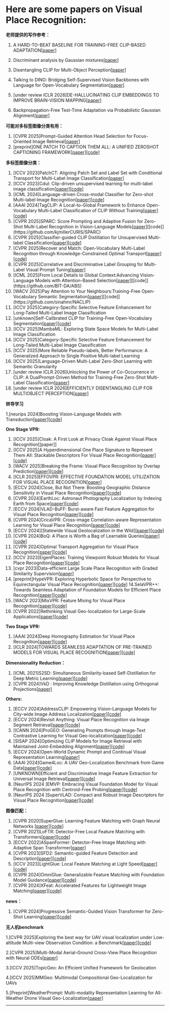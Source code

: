 # Here are some papers on  Visual Place Recognition:
**老师提供的写作参考：**

1. A HARD-TO-BEAT BASELINE FOR TRAINING-FREE CLIP-BASED ADAPTATION[[paper]](https://arxiv.org/pdf/2402.04087)

2. Discriminant analysis by Gaussian mixtures[[paper]](https://watermark02.silverchair.com/jrsssb_58_1_155.pdf?token=AQECAHi208BE49Ooan9kkhW_Ercy7Dm3ZL_9Cf3qfKAc485ysgAAA2kwggNlBgkqhkiG9w0BBwagggNWMIIDUgIBADCCA0sGCSqGSIb3DQEHATAeBglghkgBZQMEAS4wEQQMle_7yHlRxGc6ithuAgEQgIIDHP0ZFQa0u7DsAJSHHy3cnKtnTniuXae5NlIFUX7pxppfBhXVuXJHr-cqhtr8zizGlNGb5sZRpU5vZz5YDuxq5qmEWib2mZ33tl2Z3s_2FEtHsbRko0di7_XNSVJxr-WvflZm3TofmiUuBJKsWarcZAWuPf35eBAy0pbb2Cmu0pneeK5LSQHI2D6DXZdH-V2fQ0O5yjwJaRPlsNFLvRy7D_U0SoiAN7eyInB6HSkEawi22BrY_AQQmnJa_I_JH44M35GXR3z1pq9DQ2krKXU2XLcasFPGQePBoHHwhbU5rMBGkg2I1eYKEk6-YBjEqdyXVLmT_Y4L1us_FCw00lYS7ulIGYdM9BgJpd-31F4necLMvNCYa8H1L4xJvjMoF2ZkZO00gyoQbgWs-MuY0fh5WEBeTwANK4dLUfR3OPimlPQjcBcRQv6KqfD32io1LMkkUEt5FxHOoN7inBBQbBn04k7F41yqgcfzTrB6KFnQWq43Is6MeeyMoujbMVZ93KCuz5CWmDHUB3tDd5erBZHzD1vntoJO6rcK3JxAG028dNcSQl0chZQgDeCTAAEAX1wdjbhJXsZJWMjhjEzhud0h4f4Mf8_15B5Gql-RQhYNj8xLQebcsgBf2YNJI0gTrdiUpNOCe0xu52X4Z1A8vziIMup79b6iUAavWaBsRpPZD7p2njakmR3gfY4hbi6EhgU5AJACl8Tc46hQXYHH8gqglPYp4qkmZMN8QKoCnPxYA3edIOTPt6diKAkZawMLhRSe_KQQdt5_PaQejJ3rYctOhVD-bfXp1LZwlotPgpnIOV7XykXqPEbcHuFN2vLPy1DBFhquq_10gi5FlRwhusgnLip54rJs3i5KMxxRK9acau_9A-LXbZxC5jXYaDJpftwbXzlGU37ezv4pNpX38M5Rn1GWuaj6NZELynWt5R_gAG6x7PiaiV3Aevs3o_DF-9vZNntUAFIF84MiOysr6spbr4Tn5dQStzKRoWYHLZV1H90XY6LRO3wDr7DYWNsjXQmd8TE22QSr8NW3NqgxQixG7MPQI6V3TVMk9vm6MnM)

3. Disentangling CLIP for Multi-Object Perception[[paper]](https://arxiv.org/pdf/2502.02977v3)

4. Talking to DINO: Bridging Self-Supervised Vision Backbones with Language
for Open-Vocabulary Segmentation[[paper]](https://arxiv.org/pdf/2411.19331)

5. [under review ICLR 2026]DE-HALLUCINATING CLIP EMBEDDINGS TO IMPROVE
BRAIN-VISION MAPPING[[paper]](https://openreview.net/attachment?id=oKHPJ0GTLG&name=pdf)
6. Backpropagation-Free Test-Time Adaptation via Probabilistic Gaussian Alignment[[paper]](https://arxiv.org/pdf/2508.15568)

**可能对多标签图像分类有用：**
1. [CVPR 2025]Prompt-Guided Attention Head Selection for Focus-Oriented Image Retrieval[[paper]](https://arxiv.org/pdf/2504.01348)
2. [preprint]ONE PATCH TO CAPTION THEM ALL: A UNIFIED ZEROSHOT CAPTIONING FRAMEWORK[[paper]](https://arxiv.org/pdf/2510.02898)[[code]](https://github.com/Ruggero1912/Patch-ioner)

**多标签图像分类：**
1. [ICCV 2023]PatchCT: Aligning Patch Set and Label Set with Conditional Transport
for Multi-Label Image Classification[[paper]](https://openaccess.thecvf.com/content/ICCV2023/papers/Li_PatchCT_Aligning_Patch_Set_and_Label_Set_with_Conditional_Transport_ICCV_2023_paper.pdf)
2. [ICCV 2023]Cdul: Clip-driven unsupervised learning for multi-label image classification[[paper]](https://arxiv.org/pdf/2307.16634)[[code]](https://github.com/cs-mshah/CDUL)
3. [ICML 2024]Language-driven Cross-modal Classifier for
Zero-shot Multi-label Image Recognition[[paper]](https://openreview.net/pdf?id=sHswzNWUW2)[[code]](https://github.com/yic20/CoMC)
4. [AAAI 2024]TagCLIP: A Local-to-Global Framework to Enhance Open-Vocabulary Multi-Label Classification of CLIP Without Training[[paper]](https://arxiv.org/pdf/2312.12828)[[code]](https://github.com/linyq2117/TagCLIP)
5. [CVPR 2025]SPARC: Score Prompting and Adaptive Fusion for Zero-Shot Multi-Label Recognition in Vision-Language Models[[paper]](https://arxiv.org/pdf/2502.16911?)[[code]](https://github.com/kjmillerCURIS/SPARC)
6. [CVPR 2025]Classifier-guided CLIP Distillation for Unsupervised Multi-label Classification[[paper]](https://arxiv.org/pdf/2503.16873)[[code]](https://github.com/k0u-id/CCD)
7. [CVPR 2025]Recover and Match: Open-Vocabulary Multi-Label Recognition through
Knowledge-Constrained Optimal Transport[[paper]](https://arxiv.org/pdf/2503.15337)[[code]](https://github.com/EricTan7/RAM)
8. [CVPR 2025]Correlative and Discriminative Label Grouping for Multi-Label
Visual Prompt Tuning[[paper]](https://arxiv.org/pdf/2504.09990)
9. [ICML 2025]From Local Details to Global Context:Advancing Vision-Language Models with Attention-Based Selection[[paper]](https://arxiv.org/pdf/2505.13233?)[[code]](https://github.com/BIT-DA/ABS)
10. [WACV 2025]Pay Attention to Your Neighbours:Training-Free Open-Vocabulary Semantic Segmentation[[paper]](https://arxiv.org/pdf/2404.08181?)[[code]](https://github.com/sinahmr/NACLIP)
11. [ICCV 2025]Category-Specific Selective Feature Enhancement for Long-Tailed Multi-Label Image Classification
12. [unknown]Self-Calibrated CLIP for Training-Free Open-Vocabulary Segmentation[[paper]](https://arxiv.org/pdf/2411.15869)[[code]](https://github.com/SuleBai/SC-CLIP)
13. [ICCV 2025]MambaML: Exploring State Space Models for Multi-Label Image Classification
14. [ICCV 2025]Category-Specific Selective Feature Enhancement for Long-Tailed Multi-Label Image Classification
15. [ICCV 2025]More Reliable Pseudo-labels, Better Performance: A Generalized Approach to Single Positive Multi-label Learning
16. [ICCV 2025]Language-Driven Multi-Label Zero-Shot Learning with Semantic Granularity
17. [under review ICLR 2026]Unlocking the Power of Co-Occurrence in CLIP: A DualPrompt-Driven Method for Training-Free Zero-Shot Multi-Label Classification[[paper]](https://openreview.net/forum?id=QGXVZ0OPLy)
18. [under review ICLR 2026]EFFICIENTLY DISENTANGLING CLIP FOR MULTIOBJECT PERCEPTION[[paper]](https://openreview.net/attachment?id=7BZuePfFci&name=pdf)

**转导学习**

1.[neurips 2024]Boosting Vision-Language Models with Transduction[[paper]](https://arxiv.org/pdf/2406.01837)[[code]](https://github.com/MaxZanella/transduction-for-vlms)


**One Stage VPR:**
1. [ICCV 2025]Cloak: A First Look at Privacy Cloak Against Visual Place Recognition[[paper]]
2. [ICCV 2025]A Hyperdimensional One Place Signature to Represent Them All: Stackable Descriptors For Visual Place Recognition[[paper]](https://arxiv.org/pdf/2412.06153)[[code]](https://github.com/CMalone-Jupiter/HOPS)
3. [WACV 2025]Breaking the Frame:
Visual Place Recognition by Overlap Prediction[[paper]](https://openaccess.thecvf.com/content/WACV2025/papers/Wei_Breaking_the_Frame_Visual_Place_Recognition_by_Overlap_Prediction_WACV_2025_paper.pdf)[[code]](https://github.com/weitong8591/vop)
4. [ICLR 2025]EFFOVPR: EFFECTIVE FOUNDATION MODEL UTILIZATION FOR VISUAL PLACE RECOGNITION[[paper]](https://openreview.net/forum?id=NSpe8QgsCB)
5. [ECCV 2024]Close, But Not There: Boosting Geographic Distance Sensitivity in Visual Place Recognition[[paper]](https://arxiv.org/pdf/2407.02422)[[code]](https://github.com/serizba/cliquemining)
6. [CVPR 2024]EarthLoc: Astronaut Photography Localization by Indexing Earth from Space[[paper]](https://arxiv.org/pdf/2403.06758)[[code]](https://github.com/gmberton/EarthLoc)
7. [ECCV 2024]VLAD-BuFF: Burst-aware Fast Feature Aggregation for Visual Place Recognition[[paper]](https://arxiv.org/pdf/2409.19293)[[code]](https://github.com/Ahmedest61/VLAD-BuFF/)
8. [CVPR 2024]CricaVPR: Cross-image Correlation-aware Representation Learning for Visual Place Recognition[[paper]](https://arxiv.org/pdf/2402.19231)[[code]](https://github.com/Lu-Feng/CricaVPR)
9. [ECCV 2024][Statewide Visual Geolocalization in the Wild][[paper]](https://arxiv.org/pdf/2409.16763)[[code]](https://github.com/fferflo/statewide-visual-geolocalization)
10. [CVPR 2024]BoQ: A Place is Worth a Bag of Learnable Queries[[paper]](https://arxiv.org/pdf/2405.07364)[[code]](https://github.com/amaralibey/Bag-of-Queries)
11. [CVPR 2024]Optimal Transport Aggregation for Visual Place Recognition[[paper]](https://arxiv.org/pdf/2311.15937)[[code]](https://github.com/serizba/salad)
12. [ICCV 2023]EigenPlaces: Training Viewpoint Robust Models for Visual Place Recognition[[paper]](https://arxiv.org/pdf/2308.10832)[[code]](https://github.com/gmberton/EigenPlaces)
13. [cvpr 2023]Data-efficient Large Scale Place Recognition with Graded Similarity Supervision[[paper]](https://arxiv.org/pdf/2303.11739)
14. [preprint]HypeVPR: Exploring Hyperbolic Space for Perspective to Equirectangular
Visual Place Recognition[[paper]](https://arxiv.org/pdf/2506.04764)[[code]](https://github.com/suhan-woo/HypeVPR)
14.SelaVPR++: Towards Seamless Adaptation of Foundation Models for Efficient Place Recognition[[paper]](https://arxiv.org/pdf/2502.16601)[[code]](https://github.com/Lu-Feng/SelaVPR)
15. [WACV 2023]MixVPR: Feature Mixing for Visual Place Recognition[[paper]](https://arxiv.org/pdf/2303.02190)[[code]](https://github.com/amaralibey/MixVPR)
16. [CVPR 2022]Rethinking Visual Geo-localization for Large-Scale Applications[[paper]](https://arxiv.org/pdf/2204.02287)[[code]](https://github.com/gmberton/CosPlace)

   
   
**Two Stage VPR:**
1. [AAAI 2024]Deep Homography Estimation for Visual Place Recognition[[paper]](https://arxiv.org/pdf/2402.16086)[[code]](https://github.com/Lu-Feng/DHE-VPR)
2. [ICLR 2024]TOWARDS SEAMLESS ADAPTATION OF PRE-TRAINED MODELS FOR VISUAL PLACE RECOGNITION[[paper]](https://arxiv.org/pdf/2402.14505)[[code]](https://github.com/Lu-Feng/SelaVPR)
   
**Dimensionality Reduction：**
1. [ICML 2021]S2SD: Simultaneous Similarity-based Self-Distillation for Deep Metric Learning[[paper]](https://arxiv.org/pdf/2009.08348)[[code]](https://github.com/MLforHealth/S2SD)
2. [CVPR 2024]VkD : Improving Knowledge Distillation using Orthogonal Projections[[paper]](https://openaccess.thecvf.com/content/CVPR2024/papers/Miles_VkD_Improving_Knowledge_Distillation_using_Orthogonal_Projections_CVPR_2024_paper.pdf)
   
**Others:**
1. [ECCV 2024]AddressCLIP: Empowering Vision-Language Models for City-wide Image Address Localization[[paper]](https://arxiv.org/pdf/2407.08156)[[code]](https://github.com/xsx1001/AddressCLIP)
2. [ECCV 2024]Revisit Anything: Visual Place Recognition via Image Segment Retrieval[[paper]](https://arxiv.org/pdf/2409.18049)[[code]](https://github.com/AnyLoc/Revisit-Anything)
3. [ICANN 2024]ProGEO: Generating Prompts through Image-Text Contrastive Learning for Visual Geo-localization[[paper]](https://arxiv.org/pdf/2406.01906)[[code]](https://github.com/Chain-Mao/ProGEO)
4. [SISAP 2024]Optimizing CLIP Models for Image Retrieval with Maintained Joint-Embedding Alignment[[paper]](https://arxiv.org/pdf/2409.01936)[[code]](https://github.com/Visual-Computing/MCIP)
5. [ECCV 2024]Open-World Dynamic Prompt and Continual Visual Representation Learning[[paper]](https://www.arxiv.org/pdf/2409.05312)
6. [AAAI 2024]Game4Loc: A UAV Geo-Localization Benchmark from Game Data[[paper]](https://arxiv.org/pdf/2409.16925)[[code]](https://yux1angji.github.io/game4loc)
7. [UNKNOWN]Efficient and Discriminative Image Feature Extraction for Universal Image Retrieval[[paper]](https://arxiv.org/pdf/2409.13513)[[code]](https://github.com/morrisfl/UniFEx)
8. [NeurIPS 2024 ]EMVP: Embracing Visual Foundation Model for Visual Place Recognition with Centroid-Free Probing[[paper]](https://openreview.net/pdf?id=V6w7keoTqn)[[code]](https://github.com/vincentqqb/EMVP)
9. [NeurIPS 2024 ]SuperVLAD: Compact and Robust Image Descriptors for Visual Place Recognition[[paper]](https://openreview.net/pdf?id=bZpZMdY1sj)[[code]](https://github.com/lu-feng/SuperVLAD)
   


**图像匹配：**
1. [CVPR 2020]SuperGlue: Learning Feature Matching with Graph Neural Networks
[[paper]](https://arxiv.org/pdf/1911.11763v2)[[code]](https://github.com/magicleap/SuperGluePretrainedNetwork)
2. [CVPR 2021]LoFTR: Detector-Free Local Feature Matching with Transformers[[paper]](https://arxiv.org/pdf/2104.00680)[[code]](https://zju3dv.github.io/loftr/)
3. [ECCV 2022]ASpanFormer: Detector-Free Image Matching with Adaptive Span Transformer[[paper]](https://arxiv.org/pdf/2208.14201)
4. [CVPR 2023]SFD2: Semantic-guided Feature Detection and Description[[paper]](https://arxiv.org/pdf/2304.14845)[[code]](https://github.com/feixue94/sfd2)
5. [ICCV 2023]LightGlue: Local Feature Matching at Light Speed[[paper]](https://arxiv.org/pdf/2405.12979)[[code]](https://github.com/cvg/LightGlue)
6. [CVPR 2024]OmniGlue: Generalizable Feature Matching with Foundation Model Guidance[[paper]](https://arxiv.org/pdf/2405.12979)[[code]](https://hwjiang1510.github.io/OmniGlue/)
7. [CVPR 2024]XFeat: Accelerated Features for Lightweight Image Matching[[paper]](https://arxiv.org/pdf/2404.19174)[[code]](https://www.verlab.dcc.ufmg.br/descriptors/xfeat_cvpr24/)

**news：**
1. [CVPR 2024]Progressive Semantic-Guided Vision Transformer for Zero-Shot Learning[[paper]](https://arxiv.org/pdf/2404.07713)[[code]](https://github.com/shiming-chen/ZSLViT)


**无人机benchmark**

1.[CVPR 2025]Exploring the best way for UAV visual localization under Low-altitude
Multi-view Observation Condition: a Benchmark[[paper]](https://arxiv.org/pdf/2503.10692)[[code]](https://github.com/UAV-AVL/Benchmark)

2.[CVPR 2025]Multi-Modal Aerial-Ground Cross-View Place Recognition with Neural ODEs[[paper]](https://openaccess.thecvf.com/content/CVPR2025/papers/Wang_Multi-Modal_Aerial-Ground_Cross-View_Place_Recognition_with_Neural_ODEs_CVPR_2025_paper.pdf)

3.[ICCV 2025]TopicGeo: An Efficient Unified Framework for Geolocation

4.[ICCV 2025]MMGeo: Multimodal Compositional Geo-Localization for UAVs

5.[Preprint]WeatherPrompt: Multi-modality Representation
Learning for All-Weather Drone Visual
Geo-Localization[[paper]](https://www.arxiv.org/pdf/2508.09560)

   

      

      

---

